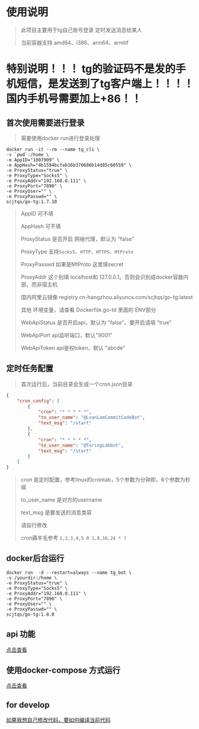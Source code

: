# 使用说明
> 此项目主要用于tg自己账号登录 定时发送消息给某人
> 
> 当前容器支持 amd64、i386、arm64、armhf

# 特别说明！！！ tg的验证码不是发的手机短信，是发送到了tg客户端上！！！！国内手机号需要加上+86！！

## 首次使用需要进行登录
> 需要使用docker run进行登录处理
```shell
docker run -it --rm --name tg_cli \
-v `pwd`:/home \
-e AppID="1807909" \
-e AppHash="4b1594bcfab16b370686b14d85c60559" \
-e ProxyStatus="true" \
-e ProxyType="Socks5" \
-e ProxyAddr="192.168.0.111" \
-e ProxyPort="7890" \
-e ProxyUser="" \
-e ProxyPasswd="" \
scjtqs/go-tg:1.7.10
```
> AppID 可不填
> 
> AppHash 可不填
> 
> ProxyStatus 是否开启 网络代理，默认为 "false"
> 
> ProxyType 支持`Socks5`、`HTTP`、`HTTPS`、`MtProto`
> 
> ProxyPasswd 如果是MtProto 这里填secret 
> 
> ProxyAddr 这个别填 localhost和 127.0.0.1。否则会识别成docker容器内部，而非宿主机
> 
> 国内阿里云镜像 registry.cn-hangzhou.aliyuncs.com/scjtqs/go-tg:latest
> 
> 其他 环境变量，请查看 Dockerfile.go-td 里面的 ENV部分
> 
> WebApiStatus 是否开启api，默认为 "false"。要开启请填 "true"
> 
> WebApiPort api监听端口，默认"9001"
> 
> WebApiToken api鉴权token，默认 "abcde"

## 定时任务配置
> 首次运行后，当前目录会生成一个cron.json目录
> 
```json
{
	"cron_config": [
		{
			"cron": "* * * * *",
			"to_user_name": "@LvanLamCommitCodeBot",
			"text_msg": "/start"
		},
		{
			"cron": "* * * * *",
			"to_user_name": "@TuringLabbot",
			"text_msg": "/start"
		}
	]
}
```
> cron 是定时配置，参考linux的crontab，5个参数为分钟即，6个参数为秒级
> 
> to_user_name 是对方的username
> 
> text_msg 是要发送的消息类容
> 
> 请自行修改
> 
> cron薅羊毛参考 `1,2,3,4,5 0 1,8,16,24 * ?`

## docker后台运行
```shell
docker run  -d --restart=always --name tg_bot \
-v /yourdir:/home \
-e ProxyStatus="true" \
-e ProxyType="Socks5" \
-e ProxyAddr="192.168.0.111" \
-e ProxyPort="7890" \
-e ProxyUser="" \
-e ProxyPasswd="" \
scjtqs/go-tg:1.8.0
```

## api 功能
[点击查看](doc/api.md)

## 使用docker-compose 方式运行
[点击查看](doc/docker-compose.md)

## for develop
[如果我想自己修改代码，要如何编译当前代码](doc/dev.md)
